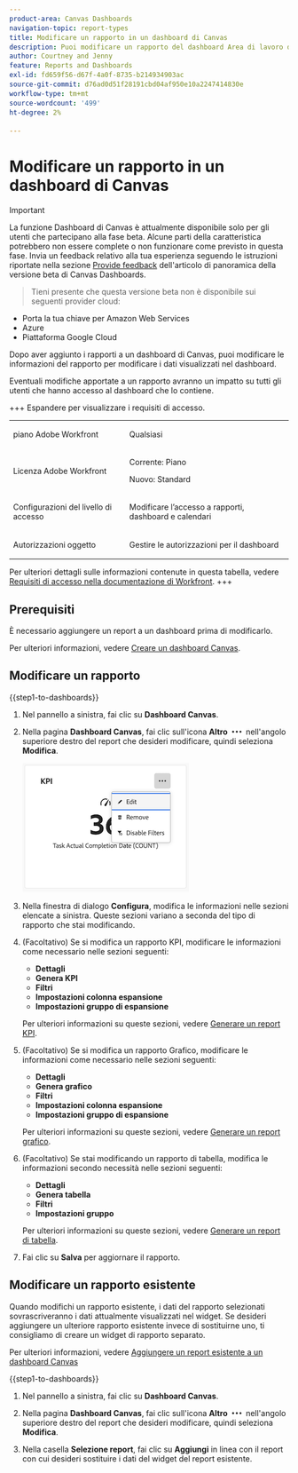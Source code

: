 ```yaml
---
product-area: Canvas Dashboards
navigation-topic: report-types
title: Modificare un rapporto in un dashboard di Canvas
description: Puoi modificare un rapporto del dashboard Area di lavoro dopo averlo creato.
author: Courtney and Jenny
feature: Reports and Dashboards
exl-id: fd659f56-d67f-4a0f-8735-b214934903ac
source-git-commit: d76ad0d51f28191cbd04af950e10a2247414830e
workflow-type: tm+mt
source-wordcount: '499'
ht-degree: 2%

---
```


# Modificare un rapporto in un dashboard di Canvas

>[!IMPORTANT]
>
>La funzione Dashboard di Canvas è attualmente disponibile solo per gli utenti che partecipano alla fase beta. Alcune parti della caratteristica potrebbero non essere complete o non funzionare come previsto in questa fase. Invia un feedback relativo alla tua esperienza seguendo le istruzioni riportate nella sezione [Provide feedback](/help/quicksilver/product-announcements/betas/canvas-dashboards-beta/canvas-dashboards-beta-information.md#provide-feedback) dell&#39;articolo di panoramica della versione beta di Canvas Dashboards.<br>
>>Tieni presente che questa versione beta non è disponibile sui seguenti provider cloud:
>
>* Porta la tua chiave per Amazon Web Services
>* Azure
>* Piattaforma Google Cloud

Dopo aver aggiunto i rapporti a un dashboard di Canvas, puoi modificare le informazioni del rapporto per modificare i dati visualizzati nel dashboard.

Eventuali modifiche apportate a un rapporto avranno un impatto su tutti gli utenti che hanno accesso al dashboard che lo contiene.


+++ Espandere per visualizzare i requisiti di accesso. 

<table style="table-layout:auto"> 
<col> 
</col> 
<col> 
</col> 
<tbody> 
<tr> 
   <td role="rowheader"><p>piano Adobe Workfront</p></td> 
   <td> 
<p>Qualsiasi </p> 
   </td> 
<tr> 
 <tr> 
   <td role="rowheader"><p>Licenza Adobe Workfront</p></td> 
   <td> 
<p>Corrente: Piano </p> 
<p>Nuovo: Standard</p> 
   </td> 
   </tr> 
  </tr> 
  <tr> 
   <td role="rowheader"><p>Configurazioni del livello di accesso</p></td> 
   <td><p>Modificare l’accesso a rapporti, dashboard e calendari</p>
  </td> 
  </tr>  
        <tr> 
   <td role="rowheader"><p>Autorizzazioni oggetto</p></td> 
   <td><p>Gestire le autorizzazioni per il dashboard</p>
  </td> 
  </tr>
</tbody> 
</table>

Per ulteriori dettagli sulle informazioni contenute in questa tabella, vedere [Requisiti di accesso nella documentazione di Workfront](/help/quicksilver/administration-and-setup/add-users/access-levels-and-object-permissions/access-level-requirements-in-documentation.md).
+++

## Prerequisiti

È necessario aggiungere un report a un dashboard prima di modificarlo.

Per ulteriori informazioni, vedere [Creare un dashboard Canvas](/help/quicksilver/reports-and-dashboards/canvas-dashboards/create-dashboards/create-dashboards.md).

## Modificare un rapporto

{{step1-to-dashboards}}

1. Nel pannello a sinistra, fai clic su **Dashboard Canvas**.

1. Nella pagina **Dashboard Canvas**, fai clic sull&#39;icona **Altro** ![Altro](assets/more-icon.png) nell&#39;angolo superiore destro del report che desideri modificare, quindi seleziona **Modifica**.

   ![Modifica un report](assets/edit-report-box.png)

1. Nella finestra di dialogo **Configura**, modifica le informazioni nelle sezioni elencate a sinistra. Queste sezioni variano a seconda del tipo di rapporto che stai modificando.

1. (Facoltativo) Se si modifica un rapporto KPI, modificare le informazioni come necessario nelle sezioni seguenti:

   * **Dettagli**
   * **Genera KPI**
   * **Filtri**
   * **Impostazioni colonna espansione**
   * **Impostazioni gruppo di espansione**

   Per ulteriori informazioni su queste sezioni, vedere [Generare un report KPI](/help/quicksilver/reports-and-dashboards/canvas-dashboards/add-reports/build-kpi-report.md).

1. (Facoltativo) Se si modifica un rapporto Grafico, modificare le informazioni come necessario nelle sezioni seguenti:

   * **Dettagli**
   * **Genera grafico**
   * **Filtri**
   * **Impostazioni colonna espansione**
   * **Impostazioni gruppo di espansione**

   Per ulteriori informazioni su queste sezioni, vedere [Generare un report grafico](/help/quicksilver/reports-and-dashboards/canvas-dashboards/add-reports/build-chart-report.md).

1. (Facoltativo) Se stai modificando un rapporto di tabella, modifica le informazioni secondo necessità nelle sezioni seguenti:

   * **Dettagli**
   * **Genera tabella**
   * **Filtri**
   * **Impostazioni gruppo**

   Per ulteriori informazioni su queste sezioni, vedere [Generare un report di tabella](/help/quicksilver/reports-and-dashboards/canvas-dashboards/add-reports/build-table-report.md).

1. Fai clic su **Salva** per aggiornare il rapporto.

## Modificare un rapporto esistente

Quando modifichi un rapporto esistente, i dati del rapporto selezionati sovrascriveranno i dati attualmente visualizzati nel widget. Se desideri aggiungere un ulteriore rapporto esistente invece di sostituirne uno, ti consigliamo di creare un widget di rapporto separato.

Per ulteriori informazioni, vedere [Aggiungere un report esistente a un dashboard Canvas](/help/quicksilver/reports-and-dashboards/canvas-dashboards/add-reports/add-existing-report.md)

{{step1-to-dashboards}}

1. Nel pannello a sinistra, fai clic su **Dashboard Canvas**.

1. Nella pagina **Dashboard Canvas**, fai clic sull&#39;icona **Altro** ![Altro](assets/more-icon.png) nell&#39;angolo superiore destro del report che desideri modificare, quindi seleziona **Modifica**.

1. Nella casella **Selezione report**, fai clic su **Aggiungi** in linea con il report con cui desideri sostituire i dati del widget del report esistente.
